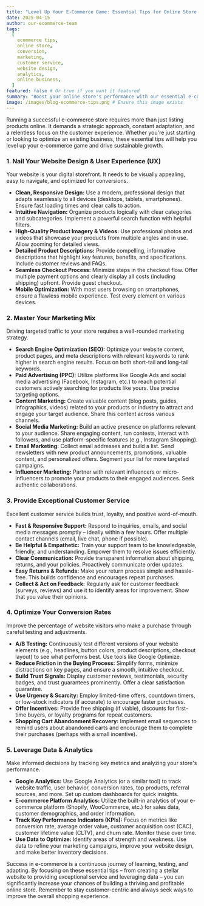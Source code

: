 ```yaml
---
title: "Level Up Your E-Commerce Game: Essential Tips for Online Store Success"
date: 2025-04-15
author: our-ecommerce-team
tags:
  [
    ecommerce tips,
    online store,
    conversion,
    marketing,
    customer service,
    website design,
    analytics,
    online business,
  ]
featured: false # Or true if you want it featured
summary: "Boost your online store's performance with our essential e-commerce tips. Drive traffic, convert visitors, and build a thriving business."
image: /images/blog-ecommerce-tips.png # Ensure this image exists
---
```


Running a successful e-commerce store requires more than just listing products online. It demands a strategic approach, constant adaptation, and a relentless focus on the customer experience. Whether you're just starting or looking to optimize an existing business, these essential tips will help you level up your e-commerce game and drive sustainable growth.

### 1. Nail Your Website Design & User Experience (UX)

Your website is your digital storefront. It needs to be visually appealing, easy to navigate, and optimized for conversions.

- **Clean, Responsive Design:** Use a modern, professional design that adapts seamlessly to all devices (desktops, tablets, smartphones). Ensure fast loading times and clear calls to action.
- **Intuitive Navigation:** Organize products logically with clear categories and subcategories. Implement a powerful search function with helpful filters.
- **High-Quality Product Imagery & Videos:** Use professional photos and videos that showcase your products from multiple angles and in use. Allow zooming for detailed views.
- **Detailed Product Descriptions:** Provide compelling, informative descriptions that highlight key features, benefits, and specifications. Include customer reviews and FAQs.
- **Seamless Checkout Process:** Minimize steps in the checkout flow. Offer multiple payment options and clearly display all costs (including shipping) upfront. Provide guest checkout.
- **Mobile Optimization:** With most users browsing on smartphones, ensure a flawless mobile experience. Test every element on various devices.

### 2. Master Your Marketing Mix

Driving targeted traffic to your store requires a well-rounded marketing strategy.

- **Search Engine Optimization (SEO):** Optimize your website content, product pages, and meta descriptions with relevant keywords to rank higher in search engine results. Focus on both short-tail and long-tail keywords.
- **Paid Advertising (PPC):** Utilize platforms like Google Ads and social media advertising (Facebook, Instagram, etc.) to reach potential customers actively searching for products like yours. Use precise targeting options.
- **Content Marketing:** Create valuable content (blog posts, guides, infographics, videos) related to your products or industry to attract and engage your target audience. Share this content across various channels.
- **Social Media Marketing:** Build an active presence on platforms relevant to your audience. Share engaging content, run contests, interact with followers, and use platform-specific features (e.g., Instagram Shopping).
- **Email Marketing:** Collect email addresses and build a list. Send newsletters with new product announcements, promotions, valuable content, and personalized offers. Segment your list for more targeted campaigns.
- **Influencer Marketing:** Partner with relevant influencers or micro-influencers to promote your products to their engaged audiences. Seek authentic collaborations.

### 3. Provide Exceptional Customer Service

Excellent customer service builds trust, loyalty, and positive word-of-mouth.

- **Fast & Responsive Support:** Respond to inquiries, emails, and social media messages promptly – ideally within a few hours. Offer multiple contact channels (email, live chat, phone if possible).
- **Be Helpful & Empathetic:** Train your support team to be knowledgeable, friendly, and understanding. Empower them to resolve issues efficiently.
- **Clear Communication:** Provide transparent information about shipping, returns, and your policies. Proactively communicate order updates.
- **Easy Returns & Refunds:** Make your return process simple and hassle-free. This builds confidence and encourages repeat purchases.
- **Collect & Act on Feedback:** Regularly ask for customer feedback (surveys, reviews) and use it to identify areas for improvement. Show that you value their opinions.

### 4. Optimize Your Conversion Rates

Improve the percentage of website visitors who make a purchase through careful testing and adjustments.

- **A/B Testing:** Continuously test different versions of your website elements (e.g., headlines, button colors, product descriptions, checkout layout) to see what performs best. Use tools like Google Optimize.
- **Reduce Friction in the Buying Process:** Simplify forms, minimize distractions on key pages, and ensure a smooth, intuitive checkout.
- **Build Trust Signals:** Display customer reviews, testimonials, security badges, and trust guarantees prominently. Offer a clear satisfaction guarantee.
- **Use Urgency & Scarcity:** Employ limited-time offers, countdown timers, or low-stock indicators (if accurate) to encourage faster purchases.
- **Offer Incentives:** Provide free shipping (if viable), discounts for first-time buyers, or loyalty programs for repeat customers.
- **Shopping Cart Abandonment Recovery:** Implement email sequences to remind users about abandoned carts and encourage them to complete their purchases (perhaps with a small incentive).

### 5. Leverage Data & Analytics

Make informed decisions by tracking key metrics and analyzing your store's performance.

- **Google Analytics:** Use Google Analytics (or a similar tool) to track website traffic, user behavior, conversion rates, top products, referral sources, and more. Set up custom dashboards for quick insights.
- **E-commerce Platform Analytics:** Utilize the built-in analytics of your e-commerce platform (Shopify, WooCommerce, etc.) for sales data, customer demographics, and order information.
- **Track Key Performance Indicators (KPIs):** Focus on metrics like conversion rate, average order value, customer acquisition cost (CAC), customer lifetime value (CLTV), and churn rate. Monitor these over time.
- **Use Data to Optimize:** Identify areas of strength and weakness. Use data to refine your marketing campaigns, improve your website design, and make better inventory decisions.

Success in e-commerce is a continuous journey of learning, testing, and adapting. By focusing on these essential tips – from creating a stellar website to providing exceptional service and leveraging data – you can significantly increase your chances of building a thriving and profitable online store. Remember to stay customer-centric and always seek ways to improve the overall shopping experience.
